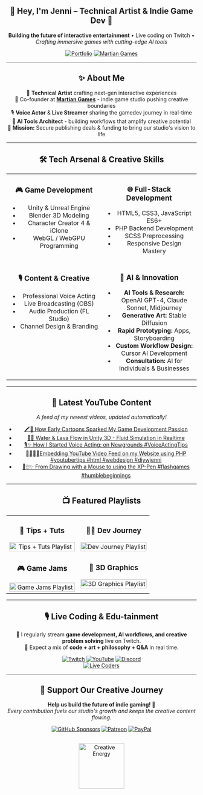 <div align="center">

## 💜 Hey, I'm Jenni – Technical Artist & Indie Game Dev 🚀
**Building the future of interactive entertainment** • Live coding on Twitch • *Crafting immersive games with cutting-edge AI tools*

[![Portfolio](https://img.shields.io/badge/👩‍💻_Portfolio-jenninexus.com-D14BFF?style=flat&logo=google-chrome&logoColor=white)](https://jenninexus.com)
[![Martian Games](https://img.shields.io/badge/Martian_Games_Studio-00C896?style=flat&logo=unity&logoColor=white&labelColor=2E2E2E)](https://github.com/monofinitystudio)

</div>

---

<div align="center">

## ✨ About Me

🎨 **Technical Artist** crafting next-gen interactive experiences  
🏢 Co-founder at **[Martian Games](https://github.com/monofinitystudio)** - indie game studio pushing creative boundaries  
🎙️ **Voice Actor** & **Live Streamer** sharing the gamedev journey in real-time  
🤖 **AI Tools Architect** - building workflows that amplify creative potential  
🎯 **Mission:** Secure publishing deals & funding to bring our studio's vision to life  

</div>

---

<div align="center">

## 🛠️ Tech Arsenal & Creative Skills  

<table>
  <tr>
    <td align="center" width="50%" valign="top">

### 🎮 Game Development
- Unity & Unreal Engine  
- Blender 3D Modeling  
- Character Creator 4 & iClone  
- WebGL / WebGPU Programming  

</td>
    <td align="center" width="50%" valign="top">

### 🌐 Full-Stack Development
- HTML5, CSS3, JavaScript ES6+  
- PHP Backend Development  
- SCSS Preprocessing  
- Responsive Design Mastery  

</td>
  </tr>
  <tr>
    <td align="center" width="50%" valign="top">

### 🎙️ Content & Creative
- Professional Voice Acting  
- Live Broadcasting (OBS)  
- Audio Production (FL Studio)  
- Channel Design & Branding  

</td>
    <td align="center" width="50%" valign="top">

### 🤖 AI & Innovation
- **AI Tools & Research:** OpenAI GPT-4, Claude Sonnet, Midjourney  
- **Generative Art:** Stable Diffusion  
- **Rapid Prototyping:** Apps, Storyboarding  
- **Custom Workflow Design:** Cursor AI Development  
- **Consultation:** AI for Individuals & Businesses  

</td>
  </tr>
</table>

</div>

---

<div align="center">

## 🎥 Latest YouTube Content  

*A feed of my newest videos, updated automatically!*  

<!-- YOUTUBE:START -->
- [🖍️👾 How Early Cartoons Sparked My Game Development Passion](https://www.youtube.com/shorts/umr97zzfmuU)
- [🌊🔥 Water &amp; Lava Flow in Unity 3D - Fluid Simulation in Realtime](https://www.youtube.com/shorts/31wITZAsPgI)
- [🎙️✨ How I Started Voice Acting: on Newgrounds #VoiceActingTips](https://www.youtube.com/shorts/aShHqIyXo9g)
- [👩🏼‍💻🎥Embedding YouTube Video Feed on my Website using PHP #youtubertips #html #webdesign #diywjenni](https://www.youtube.com/shorts/FwOe9qx7hm8)
- [🎨🖱️✨ From Drawing with a Mouse to using the XP-Pen #flashgames #humblebeginnings](https://www.youtube.com/shorts/-jpWp98syGo)
<!-- YOUTUBE:END -->

</div>

---

<div align="center">

## 📺 Featured Playlists  

<table>
  <tr>
    <td align="center" width="50%" valign="top">

### 🧠 Tips + Tuts
<a href="https://youtube.com/playlist?list=PL9QBjNDhgNwTnv3qzgtrxReBySCOv7SFN">
  <img src="https://i.ytimg.com/vi/FwOe9qx7hm8/maxresdefault.jpg" alt="Tips + Tuts Playlist" width="100%">
</a>

</td>
    <td align="center" width="50%" valign="top">

### 👩‍💻 Dev Journey
<a href="https://youtube.com/playlist?list=PL9QBjNDhgNwRsznW8e3-KVmwfEuwvr7Yi">
  <img src="https://i.ytimg.com/vi/umr97zzfmuU/maxresdefault.jpg" alt="Dev Journey Playlist" width="100%">
</a>

</td>
  </tr>
  <tr>
    <td align="center" width="50%" valign="top">

### 🎮 Game Jams
<a href="https://youtube.com/playlist?list=PL9QBjNDhgNwTFn7QSZRbZGoKCCIsUlemX">
  <img src="https://i.ytimg.com/vi/31wITZAsPgI/maxresdefault.jpg" alt="Game Jams Playlist" width="100%">
</a>

</td>
    <td align="center" width="50%" valign="top">

### 🎨 3D Graphics
<a href="https://youtube.com/playlist?list=PLYI86hek1EWcNBgR0ilmsUsDLWHHDxEet">
  <img src="https://i.ytimg.com/vi/-jpWp98syGo/maxresdefault.jpg" alt="3D Graphics Playlist" width="100%">
</a>

</td>
  </tr>
</table>

</div>

---

<div align="center">

## 🎙️ Live Coding & Edu-tainment  

🎥 I regularly stream **game development, AI workflows, and creative problem solving** live on Twitch.  
🎤 Expect a mix of **code + art + philosophy + Q&A** in real time.  

[![Twitch](https://img.shields.io/badge/Twitch-9146FF?style=flat&logo=twitch&logoColor=white)](https://twitch.tv/JenniNexus)
[![YouTube](https://img.shields.io/badge/YouTube-FF0000?style=flat&logo=youtube&logoColor=white)](https://youtube.com/@jenninexus)
[![Discord](https://img.shields.io/badge/Discord-5865F2?style=flat&logo=discord&logoColor=white)](https://discord.gg/KYPh7Cp)  
[![Live Coders](https://img.shields.io/badge/Live_Coders_Ambassador-A563D1?style=flat&logo=code&logoColor=white)](https://livecoders.dev/members/jenninexus)

</div>

---

<div align="center">

## 💖 Support Our Creative Journey  

**Help us build the future of indie gaming! 🚀**  
*Every contribution fuels our studio's growth and keeps the creative content flowing.*  

[![GitHub Sponsors](https://img.shields.io/badge/GitHub_Sponsors-D14BFF?style=flat&logo=github&logoColor=white)](https://github.com/sponsors/jenninexus)
[![Patreon](https://img.shields.io/badge/Patreon-FF6EC4?style=flat&logo=patreon&logoColor=white)](https://patreon.com/jenninexus)
[![PayPal](https://img.shields.io/badge/PayPal-A563D1?style=flat&logo=paypal&logoColor=white)](https://paypal.me/jenninexus)

</div>

<div align="center">
<img src="https://media.giphy.com/media/5wWf7GZ2ASBPu7QGwTu/giphy.gif" width="120" alt="Creative Energy" style="margin: 15px 0;">
</div>
